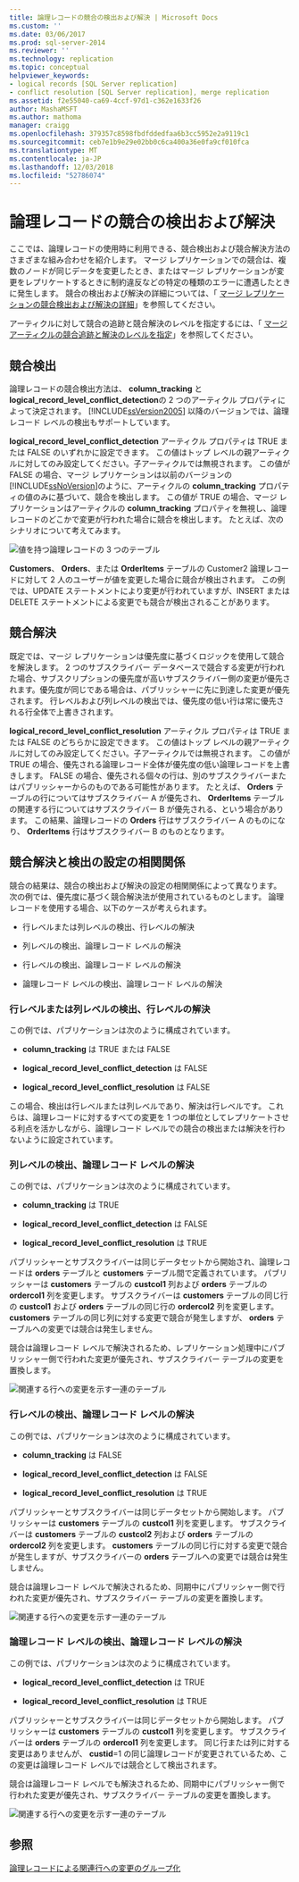 ```yaml
---
title: 論理レコードの競合の検出および解決 | Microsoft Docs
ms.custom: ''
ms.date: 03/06/2017
ms.prod: sql-server-2014
ms.reviewer: ''
ms.technology: replication
ms.topic: conceptual
helpviewer_keywords:
- logical records [SQL Server replication]
- conflict resolution [SQL Server replication], merge replication
ms.assetid: f2e55040-ca69-4ccf-97d1-c362e1633f26
author: MashaMSFT
ms.author: mathoma
manager: craigg
ms.openlocfilehash: 379357c8598fbdfddedfaa6b3cc5952e2a9119c1
ms.sourcegitcommit: ceb7e1b9e29e02bb0c6ca400a36e0fa9cf010fca
ms.translationtype: MT
ms.contentlocale: ja-JP
ms.lasthandoff: 12/03/2018
ms.locfileid: "52786074"
---
```

# <a name="detecting-and-resolving-conflicts-in-logical-records"></a>論理レコードの競合の検出および解決
  ここでは、論理レコードの使用時に利用できる、競合検出および競合解決方法のさまざまな組み合わせを紹介します。 マージ レプリケーションでの競合は、複数のノードが同じデータを変更したとき、またはマージ レプリケーションが変更をレプリケートするときに制約違反などの特定の種類のエラーに遭遇したときに発生します。 競合の検出および解決の詳細については、「 [マージ レプリケーションの競合検出および解決の詳細](advanced-merge-replication-conflict-detection-and-resolution.md)」を参照してください。  
  
 アーティクルに対して競合の追跡と競合解決のレベルを指定するには、「 [マージ アーティクルの競合追跡と解決のレベルを指定](../publish/specify-the-conflict-tracking-and-resolution-level-for-merge-articles.md)」を参照してください。  
  
## <a name="conflict-detection"></a>競合検出  
 論理レコードの競合検出方法は、 **column_tracking** と **logical_record_level_conflict_detection**の 2 つのアーティクル プロパティによって決定されます。 [!INCLUDE[ssVersion2005](../../../includes/ssversion2005-md.md)] 以降のバージョンでは、論理レコード レベルの検出もサポートしています。  
  
 **logical_record_level_conflict_detection** アーティクル プロパティは TRUE または FALSE のいずれかに設定できます。 この値はトップ レベルの親アーティクルに対してのみ設定してください。子アーティクルでは無視されます。 この値が FALSE の場合、マージ レプリケーションは以前のバージョンの [!INCLUDE[ssNoVersion](../../../includes/ssnoversion-md.md)]のように、アーティクルの **column_tracking** プロパティの値のみに基づいて、競合を検出します。 この値が TRUE の場合、マージ レプリケーションはアーティクルの **column_tracking** プロパティを無視し、論理レコードのどこかで変更が行われた場合に競合を検出します。 たとえば、次のシナリオについて考えてみます。  
  
 ![値を持つ論理レコードの 3 つのテーブル](../media/logical-records-05.gif "Three table logical record with values")  
  
 **Customers**、 **Orders**、または **OrderItems** テーブルの Customer2 論理レコードに対して 2 人のユーザーが値を変更した場合に競合が検出されます。 この例では、UPDATE ステートメントにより変更が行われていますが、INSERT または DELETE ステートメントによる変更でも競合が検出されることがあります。  
  
## <a name="conflict-resolution"></a>競合解決  
 既定では、マージ レプリケーションは優先度に基づくロジックを使用して競合を解決します。 2 つのサブスクライバー データベースで競合する変更が行われた場合、サブスクリプションの優先度が高いサブスクライバー側の変更が優先されます。優先度が同じである場合は、パブリッシャーに先に到達した変更が優先されます。 行レベルおよび列レベルの検出では、優先度の低い行は常に優先される行全体で上書きされます。  
  
 **logical_record_level_conflict_resolution** アーティクル プロパティは TRUE または FALSE のどちらかに設定できます。 この値はトップ レベルの親アーティクルに対してのみ設定してください。子アーティクルでは無視されます。 この値が TRUE の場合、優先される論理レコード全体が優先度の低い論理レコードを上書きします。 FALSE の場合、優先される個々の行は、別のサブスクライバーまたはパブリッシャーからのものである可能性があります。 たとえば、 **Orders** テーブルの行についてはサブスクライバー A が優先され、 **OrderItems** テーブルの関連する行についてはサブスクライバー B が優先される、という場合があります。 この結果、論理レコードの **Orders** 行はサブスクライバー A のものになり、 **OrderItems** 行はサブスクライバー B のものとなります。  
  
## <a name="interaction-of-conflict-resolution-and-detection-settings"></a>競合解決と検出の設定の相関関係  
 競合の結果は、競合の検出および解決の設定の相関関係によって異なります。 次の例では、優先度に基づく競合解決法が使用されているものとします。 論理レコードを使用する場合、以下のケースが考えられます。  
  
-   行レベルまたは列レベルの検出、行レベルの解決  
  
-   列レベルの検出、論理レコード レベルの解決  
  
-   行レベルの検出、論理レコード レベルの解決  
  
-   論理レコード レベルの検出、論理レコード レベルの解決  
  
### <a name="row-or-column-level-detection-row-level-resolution"></a>行レベルまたは列レベルの検出、行レベルの解決  
 この例では、パブリケーションは次のように構成されています。  
  
-   **column_tracking** は TRUE または FALSE  
  
-   **logical_record_level_conflict_detection** は FALSE  
  
-   **logical_record_level_conflict_resolution** は FALSE  
  
 この場合、検出は行レベルまたは列レベルであり、解決は行レベルです。 これらは、論理レコードに対するすべての変更を 1 つの単位としてレプリケートさせる利点を活かしながら、論理レコード レベルでの競合の検出または解決を行わないように設定されています。  
  
### <a name="column-level-detection-logical-record-resolution"></a>列レベルの検出、論理レコード レベルの解決  
 この例では、パブリケーションは次のように構成されています。  
  
-   **column_tracking** は TRUE  
  
-   **logical_record_level_conflict_detection** は FALSE  
  
-   **logical_record_level_conflict_resolution** は TRUE  
  
 パブリッシャーとサブスクライバーは同じデータセットから開始され、論理レコードは **orders** テーブルと **customers** テーブル間で定義されています。 パブリッシャーは **customers** テーブルの **custcol1** 列および **orders** テーブルの **ordercol1** 列を変更します。 サブスクライバーは **customers** テーブルの同じ行の **custcol1** および **orders** テーブルの同じ行の **ordercol2** 列を変更します。 **customers** テーブルの同じ列に対する変更で競合が発生しますが、 **orders** テーブルへの変更では競合は発生しません。  
  
 競合は論理レコード レベルで解決されるため、レプリケーション処理中にパブリッシャー側で行われた変更が優先され、サブスクライバー テーブルの変更を置換します。  
  
 ![関連する行への変更を示す一連のテーブル](../media/logical-records-06.gif "Series of tables showing changes to related rows")  
  
### <a name="row-level-detection-logical-record-resolution"></a>行レベルの検出、論理レコード レベルの解決  
 この例では、パブリケーションは次のように構成されています。  
  
-   **column_tracking** は FALSE  
  
-   **logical_record_level_conflict_detection** は FALSE  
  
-   **logical_record_level_conflict_resolution** は TRUE  
  
 パブリッシャーとサブスクライバーは同じデータセットから開始します。 パブリッシャーは **customers** テーブルの **custcol1** 列を変更します。 サブスクライバーは **customers** テーブルの **custcol2** 列および **orders** テーブルの **ordercol2** 列を変更します。 **customers** テーブルの同じ行に対する変更で競合が発生しますが、サブスクライバーの **orders** テーブルへの変更では競合は発生しません。  
  
 競合は論理レコード レベルで解決されるため、同期中にパブリッシャー側で行われた変更が優先され、サブスクライバー テーブルの変更を置換します。  
  
 ![関連する行への変更を示す一連のテーブル](../media/logical-records-07.gif "Series of tables showing changes to related rows")  
  
### <a name="logical-record-detection-logical-record-resolution"></a>論理レコード レベルの検出、論理レコード レベルの解決  
 この例では、パブリケーションは次のように構成されています。  
  
-   **logical_record_level_conflict_detection** は TRUE  
  
-   **logical_record_level_conflict_resolution** は TRUE  
  
 パブリッシャーとサブスクライバーは同じデータセットから開始します。 パブリッシャーは **customers** テーブルの **custcol1** 列を変更します。 サブスクライバーは **orders** テーブルの **ordercol1** 列を変更します。 同じ行または列に対する変更はありませんが、 **custid**=1 の同じ論理レコードが変更されているため、この変更は論理レコード レベルでは競合として検出されます。  
  
 競合は論理レコード レベルでも解決されるため、同期中にパブリッシャー側で行われた変更が優先され、サブスクライバー テーブルの変更を置換します。  
  
 ![関連する行への変更を示す一連のテーブル](../media/logical-records-08.gif "Series of tables showing changes to related rows")  
  
## <a name="see-also"></a>参照  
 [論理レコードによる関連行への変更のグループ化](group-changes-to-related-rows-with-logical-records.md)  
  
  
